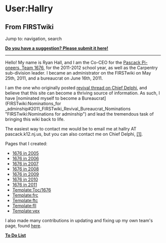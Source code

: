 # User:Hallry

## From FIRSTwiki

Jump to: navigation, search

**[Do you have a suggestion? Please submit it here!](User:Hallry/Suggestions "User:Hallry/Suggestions")**

--------------------------------------------------------------------------------

Hello! My name is Ryan Hall, and I am the Co-CEO for the [Pascack Pi-oneers, Team 1676](1676 "1676"), for the 2011-2012 school year, as well as the Carpentry sub-division leader. I became an administrator on the FIRSTwiki on May 25th, 2011, and a bureaucrat on June 16th, 2011.

I am the one who originally posted [revival thread on Chief Delphi](http://www.chiefdelphi.com/forums/showthread.php?t=95338|the "http://www.chiefdelphi.com/forums/showthread.php?t=95338|the"), and believe that this site can become a thriving source of information. As such, I have [nominated myself to become a Bureaucrat](FIRSTwiki:Nominations_for
_adminship#2011_FIRSTwiki_Revival_Bureaucrat_Nominations "FIRSTwiki:Nominations for adminship") and lead the tremendous task of bringing this wiki back to life.

The easiest way to contact me would be to email me at hallry AT pascack.k12.nj.us, but you can also contact me on Chief Delphi, [[1]](http://www.chiefdelphi.com/forums/member.php?u=34350|here "http://www.chiefdelphi.com/forums/member.php?u=34350|here").

Pages that I created:

- [1676 in 2005](1676_in_2005 "1676 in 2005")
- [1676 in 2006](1676_in_2006 "1676 in 2006")
- [1676 in 2007](1676_in_2007 "1676 in 2007")
- [1676 in 2008](1676_in_2008 "1676 in 2008")
- [1676 in 2009](1676_in_2009 "1676 in 2009")
- [1676 in 2010](1676_in_2010 "1676 in 2010")
- [1676 in 2011](1676_in_2011 "1676 in 2011")
- [Template:Toc/1676](Template:Toc/1676 "Template:Toc/1676")
- [Template:frc](Template:Frc "Template:Frc")
- [Template:ftc](Template:Ftc "Template:Ftc")
- [Template:fll](Template:Fll "Template:Fll")
- [Template:vex](Template:Vex "Template:Vex")

I also made many contributions in updating and fixing up my own team's page, found [here](1676 "1676").

**[To Do List](User:Hallry/to-do-list "User:Hallry/to-do-list")**

